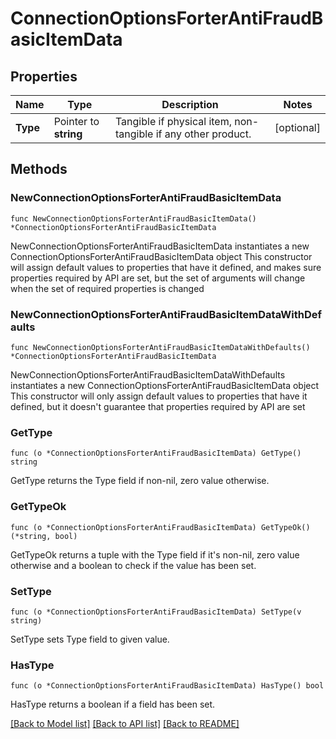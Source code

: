 # ConnectionOptionsForterAntiFraudBasicItemData

## Properties

Name | Type | Description | Notes
------------ | ------------- | ------------- | -------------
**Type** | Pointer to **string** | Tangible if physical item, non-tangible if any other product. | [optional] 

## Methods

### NewConnectionOptionsForterAntiFraudBasicItemData

`func NewConnectionOptionsForterAntiFraudBasicItemData() *ConnectionOptionsForterAntiFraudBasicItemData`

NewConnectionOptionsForterAntiFraudBasicItemData instantiates a new ConnectionOptionsForterAntiFraudBasicItemData object
This constructor will assign default values to properties that have it defined,
and makes sure properties required by API are set, but the set of arguments
will change when the set of required properties is changed

### NewConnectionOptionsForterAntiFraudBasicItemDataWithDefaults

`func NewConnectionOptionsForterAntiFraudBasicItemDataWithDefaults() *ConnectionOptionsForterAntiFraudBasicItemData`

NewConnectionOptionsForterAntiFraudBasicItemDataWithDefaults instantiates a new ConnectionOptionsForterAntiFraudBasicItemData object
This constructor will only assign default values to properties that have it defined,
but it doesn't guarantee that properties required by API are set

### GetType

`func (o *ConnectionOptionsForterAntiFraudBasicItemData) GetType() string`

GetType returns the Type field if non-nil, zero value otherwise.

### GetTypeOk

`func (o *ConnectionOptionsForterAntiFraudBasicItemData) GetTypeOk() (*string, bool)`

GetTypeOk returns a tuple with the Type field if it's non-nil, zero value otherwise
and a boolean to check if the value has been set.

### SetType

`func (o *ConnectionOptionsForterAntiFraudBasicItemData) SetType(v string)`

SetType sets Type field to given value.

### HasType

`func (o *ConnectionOptionsForterAntiFraudBasicItemData) HasType() bool`

HasType returns a boolean if a field has been set.


[[Back to Model list]](../README.md#documentation-for-models) [[Back to API list]](../README.md#documentation-for-api-endpoints) [[Back to README]](../README.md)



